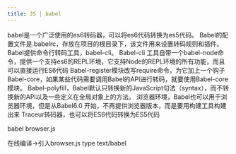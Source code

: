 ```yaml
---
title: JS | babel
---
```

babel是一个广泛使用的es6转码器，可以将es6代码转换为es5代码。
Babel的配置文件是.babelrc，存放在项目的根目录下，该文件用来设置转码规则和插件。
Babel提供命令行转码工具，babel-cli。
Babel-cli 工具自带一个babel-node命令，提供一个支持es6的REPL环境，它支持Node的REPL环境的所有功能，而且可以直接运行ES6代码
Babel-register模块改写require命令，为它加上一个钩子
Babel-core，如果某些代码需要调用Babel的API进行转码，就要使用Babel-core模块。
Babel-polyfill，Babel默认只转换新的JavaScript句法（syntax），而不转换新的API以及一些定义在全局对象上的方法。
浏览器环境，Babel也可以用于浏览器环境，但是从Babel6.0 开始，不再提供浏览器版本，而是要用构建工具构建出来
Traceur转码器，也可以将ES6代码转换为ES5代码

babel browser.js

在线编译->引入browser.js type text/babel

